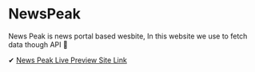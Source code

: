 # NewsPeak

News Peak is news portal based wesbite, In this website we use to fetch data though API 🔗

✔ [News Peak Live Preview Site Link](https://newspeak.netlify.app/)

